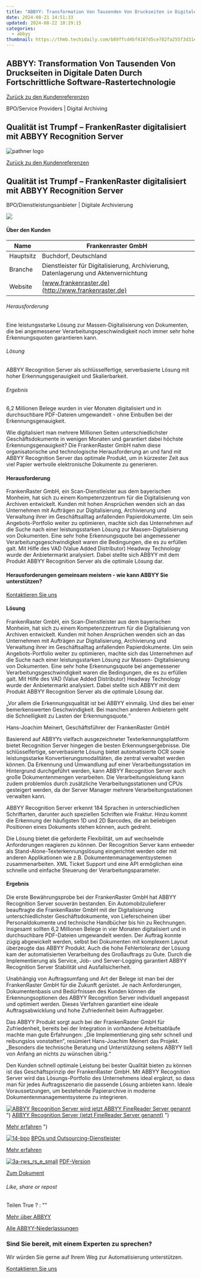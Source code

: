 ```yaml
---
title: "ABBYY: Transformation Von Tausenden Von Druckseiten in Digitale Daten Durch Fortschrittliche Software-Rastertechnologie"
date: 2024-08-21 14:51:33
updated: 2024-08-22 10:29:15
categories:
  - abbyy
thumbnail: https://thmb.techidaily.com/b89ffcd4bf4187d5ce782fa255f3d31e70eba20fbf846963d325dce5a6f79e5f.jpg
---
```


## ABBYY: Transformation Von Tausenden Von Druckseiten in Digitale Daten Durch Fortschrittliche Software-Rastertechnologie

[Zurück zu den Kundenreferenzen](https://tools.techidaily.com/abbyy/products/)

BPO/Service Providers | Digital Archiving

## Qualität ist Trumpf – FrankenRaster digitalisiert mit ABBYY Recognition Server

![pathner logo](https://content.abbyy.com/-/media/project/abbyy/abbyy/logos-white/de/70350.png?h=40&iar=0&w=120)

[Zurück zu den Kundenreferenzen](https://tools.techidaily.com/abbyy/products/)

## Qualität ist Trumpf – FrankenRaster digitalisiert mit ABBYY Recognition Server

BPO/Dienstleistung­sanbieter | Digitale Archivierung 

![](https://static1.abbyy.com/abbyycommedia/14330/3-rws_rs_e.jpg) 

#### Über den Kunden

| Name      | Frankenraster GmbH                                                                  |
| --------- | ----------------------------------------------------------------------------------- |
| Hauptsitz | Buchdorf, Deutschland                                                               |
| Branche   | Dienstleister für Digitalisierung, Archivierung, Datenlagerung und Aktenvernichtung |
| Website   | [www.frankenraster.de](http://www.frankenraster.de)                                 |

###### Herausforderung

Eine leistungsstarke Lösung zur Massen-Digitalisierung von Dokumenten, die bei angemessener Verarbeitungsgeschwindigkeit noch immer sehr hohe Erkennungsquoten garantieren kann.

###### Lösung

ABBYY Recognition Server als schlüsselfertige, serverbasierte Lösung mit hoher Erkennungsgenauigkeit und Skalierbarkeit.

###### Ergebnis

6,2 Millionen Belege wurden in vier Monaten digitalisiert und in durchsuchbare PDF-Dateien umgewandelt - ohne Einbußen bei der Erkennungsgenauigkeit.

Wie digitalisiert man mehrere Millionen Seiten unterschiedlichster Geschäftsdokumente in wenigen Monaten und garantiert dabei höchste Erkennungsgenauigkeit? Die FrankenRaster GmbH nahm diese organisatorische und technologische Herausforderung an und fand mit ABBYY Recognition Server das optimale Produkt, um in kürzester Zeit aus viel Papier wertvolle elektronische Dokumente zu generieren.

#### Herausforderung  

FrankenRaster GmbH, ein Scan-Dienstleister aus dem bayerischen Monheim, hat sich zu einem Kompetenzzentrum für die Digitalisierung von Archiven entwickelt. Kunden mit hohen Ansprüchen wenden sich an das Unternehmen mit Aufträgen zur Digitalisierung, Archivierung und Verwaltung ihrer im Geschäftsalltag anfallenden Papierdokumente. Um sein Angebots-Portfolio weiter zu optimieren, machte sich das Unternehmen auf die Suche nach einer leistungsstarken Lösung zur Massen-Digitalisierung von Dokumenten. Eine sehr hohe Erkennungsquote bei angemessener Verarbeitungsgeschwindigkeit waren die Bedingungen, die es zu erfüllen galt. Mit Hilfe des VAD (Value Added Distributor) Headway Technology wurde der Anbietermarkt analysiert. Dabei stellte sich ABBYY mit dem Produkt ABBYY Recognition Server als die optimale Lösung dar.

#### Herausforderungen gemeinsam meistern - wie kann ABBYY Sie unterstützen?

[Kontaktieren Sie uns](https://tools.techidaily.com/abbyy/products/) 

#### Lösung

FrankenRaster GmbH, ein Scan-Dienstleister aus dem bayerischen Monheim, hat sich zu einem Kompetenzzentrum für die Digitalisierung von Archiven entwickelt. Kunden mit hohen Ansprüchen wenden sich an das Unternehmen mit Aufträgen zur Digitalisierung, Archivierung und Verwaltung ihrer im Geschäftsalltag anfallenden Papierdokumente. Um sein Angebots-Portfolio weiter zu optimieren, machte sich das Unternehmen auf die Suche nach einer leistungsstarken Lösung zur Massen- Digitalisierung von Dokumenten. Eine sehr hohe Erkennungsquote bei angemessener Verarbeitungsgeschwindigkeit waren die Bedingungen, die es zu erfüllen galt. Mit Hilfe des VAD (Value Added Distributor) Headway Technology wurde der Anbietermarkt analysiert. Dabei stellte sich ABBYY mit dem Produkt ABBYY Recognition Server als die optimale Lösung dar.

 „Vor allem die Erkennungsqualität ist bei ABBYY einmalig. Und dies bei einer bemerkenswerten Geschwindigkeit. Bei manchen anderen Anbietern geht die Schnelligkeit zu Lasten der Erkennungsquote.“

 Hans-Joachim Meinert, Geschäftsführer der FrankenRaster GmbH

Basierend auf ABBYYs vielfach ausgezeichneter Texterkennungsplattform bietet Recognition Server hingegen die besten Erkennungsergebnisse. Die schlüsselfertige, serverbasierte Lösung bietet automatisierte OCR sowie leistungsstarke Konvertierungsmodalitäten, die zentral verwaltet werden können. Da Erkennung und Umwandlung auf einer Verarbeitungsstation im Hintergrund durchgeführt werden, kann ABBYY Recognition Server auch große Dokumentenmengen verarbeiten. Die Verarbeitungsleistung kann zudem problemlos durch zusätzliche Verarbeitungsstationen und CPUs gesteigert werden, da der Server Manager mehrere Verarbeitungsstationen verwalten kann.

ABBYY Recognition Server erkennt 184 Sprachen in unterschiedlichen Schriftarten, darunter auch speziellen Schriften wie Fraktur. Hinzu kommt die Erkennung der häufigsten 1D und 2D Barcodes, die an beliebigen Positionen eines Dokuments stehen können, auch gedreht.

Die Lösung bietet die geforderte Flexibilität, um auf wechselnde Anforderungen reagieren zu können. Der Recognition Server kann entweder als Stand-Alone-Texterkennungslösung eingerichtet werden oder mit anderen Applikationen wie z.B. Dokumentenmanagementsystemen zusammenarbeiten. XML Ticket Support und eine API ermöglichen eine schnelle und einfache Steuerung der Verarbeitungsparameter.

#### Ergebnis

Die erste Bewährungsprobe bei der FrankenRaster GmbH hat ABBYY Recognition Server souverän bestanden. Ein Automobilzulieferer beauftragte die FrankenRaster GmbH mit der Digitalisierung unterschiedlichster Geschäftsdokumente, von Lieferscheinen über Personaldokumente und technische Handbücher bis hin zu Rechnungen. Insgesamt sollten 6,2 Millionen Belege in vier Monaten digitalisiert und in durchsuchbare PDF-Dateien umgewandelt werden. Der Auftrag konnte zügig abgewickelt werden, selbst bei Dokumenten mit komplexem Layout überzeugte das ABBYY Produkt. Auch die hohe Fehlertoleranz der Lösung kam der automatisierten Verarbeitung des Großauftrags zu Gute. Durch die Implementierung als Service, Job- und Server-Logging garantiert ABBYY Recognition Server Stabilität und Ausfallsicherheit.

Unabhängig von Auftragsumfang und Art der Belege ist man bei der FrankenRaster GmbH für die Zukunft gerüstet. Je nach Anforderungen, Dokumentenbasis und Bedürfnissen des Kunden können die Erkennungsoptionen des ABBYY Recognition Server individuell angepasst und optimiert werden. Dieses Verfahren garantiert eine ideale Auftragsabwicklung und hohe Zufriedenheit beim Auftraggeber.

Das ABBYY Produkt sorgt auch bei der FrankenRaster GmbH für Zufriedenheit, bereits bei der Integration in vorhandene Arbeitsabläufe machte man gute Erfahrungen: „Die Implementierung ging sehr schnell und reibungslos vonstatten“, resümiert Hans-Joachim Meinert das Projekt. „Besonders die technische Beratung und Unterstützung seitens ABBYY ließ von Anfang an nichts zu wünschen übrig.“

Den Kunden schnell optimale Leistung bei bester Qualität bieten zu können ist das Geschäftsprinzip der FrankenRaster GmbH. Mit ABBYY Recognition Server wird das Lösungs-Portfolio des Unternehmens ideal ergänzt, so dass man für jedes Auftragsszenario die passende Lösung anbieten kann. Ideale Voraussetzungen, um bestehende Papierarchive in moderne Dokumentenmanagementsysteme zu integrieren.

[![ABBYY Recognition Server wird jetzt ABBYY FineReader Server genannt](https://static4.abbyy.com/abbyycommedia/20638/11-frs-casepreview.jpg)](https://tools.techidaily.com/abbyy/products/) ") [ABBYY Recognition Server (jetzt FineReader Server genannt)](https://tools.techidaily.com/abbyy/products/) ") 

[Mehr erfahren](https://tools.techidaily.com/abbyy/products/) ") 

[![14-bpo](https://static2.abbyy.com/abbyycommedia/14364/14-bpo.jpg)](https://tools.techidaily.com/abbyy/products/) [BPOs und Outsourcing-Dienstleister](https://tools.techidaily.com/abbyy/products/) 

[Mehr erfahren](https://tools.techidaily.com/abbyy/products/) 

[![3a-rws_rs_e_small](https://static5.abbyy.com/abbyycommedia/14329/3a-rws_rs_e_small.jpg)](https://static1.abbyy.com/abbyycommedia/6140/cs%5Ffrankenraster%5Frs%5Fd.pdf "PDF-Version") [PDF-Version](https://static1.abbyy.com/abbyycommedia/6140/cs%5Ffrankenraster%5Frs%5Fd.pdf "PDF-Version") 

[Zum Dokument](https://static1.abbyy.com/abbyycommedia/6140/cs%5Ffrankenraster%5Frs%5Fd.pdf "PDF-Version") 

###### Like, share or repost

Teilen  True ?  : "" 

[Mehr über ABBYY](https://tools.techidaily.com/abbyy/products/) 

[Alle ABBYY-Niederlassungen](https://tools.techidaily.com/abbyy/products/) 

### Sind Sie bereit, mit einem Experten zu sprechen?

Wir würden Sie gerne auf Ihrem Weg zur Automatisierung unterstützen.

[Kontaktieren Sie uns](https://tools.techidaily.com/abbyy/products/)

<ins class="adsbygoogle"
     style="display:block"
     data-ad-format="autorelaxed"
     data-ad-client="ca-pub-7571918770474297"
     data-ad-slot="1223367746"></ins>



<ins class="adsbygoogle"
     style="display:block"
     data-ad-client="ca-pub-7571918770474297"
     data-ad-slot="8358498916"
     data-ad-format="auto"
     data-full-width-responsive="true"></ins>

